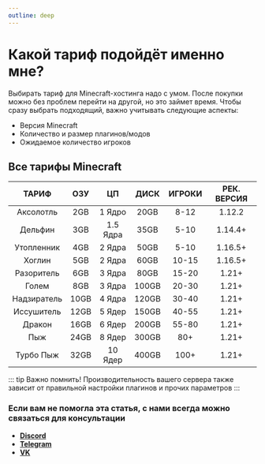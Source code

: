 ```yaml
---
outline: deep
---
```


# Какой тариф подойдёт именно мне?
Выбирать тариф для Minecraft-хостинга надо с умом. После покупки можно без проблем перейти на другой, но это займет время. Чтобы сразу выбрать подходящий, важно учитывать следующие аспекты:
- Версия Minecraft
- Количество и размер плагинов/модов
- Ожидаемое количество игроков

## Все тарифы Minecraft
|       ТАРИФ       |  ОЗУ  |    ЦП    | ДИСК  | ИГРОКИ | РЕК. ВЕРСИЯ |
|:-----------------:|:-----:|:--------:|:-----:|:------:|:-----------:|
| Аксолотль   |  2GB |  1 Ядро  | 20GB  | 8-12  | 1.12.2  |
| Дельфин     |  3GB | 1.5 Ядра | 35GB  | 5-10  | 1.14.4+ |
| Утопленник  |  4GB |  2 Ядра  | 50GB  | 5-10  | 1.16.5+ |
| Хоглин      |  5GB |  2 Ядра  | 60GB  | 10-15 | 1.16.5+ |
| Разоритель  |  6GB |  3 Ядра  | 80GB  | 15-20 | 1.21+   |
| Голем       |  8GB |  3 Ядра  | 100GB | 20-30 | 1.21+   |
| Надзиратель | 10GB |  4 Ядра  | 120GB | 30-40 | 1.21+   |
| Иссушитель  | 12GB |  5 Ядер  | 150GB | 40-55 | 1.21+   |
| Дракон      | 16GB |  6 Ядер  | 200GB | 55-80 | 1.21+   |
| Пыж         | 24GB |  8 Ядер  | 300GB | 80+   | 1.21+   |
| Турбо Пыж   | 32GB |  10 Ядер | 400GB | 100+  | 1.21+   |

::: tip Важно помнить!
Производительность вашего сервера также зависит от правильной настройки плагинов и прочих параметров
:::

### Если вам не помогла эта статья, с нами всегда можно связаться для консультации
- **[Discord](https://bisquit.host/discord)**
- **[Telegram](https://bisquit.host/telegram)**
- **[VK](https://bisquit.host/vk)**
